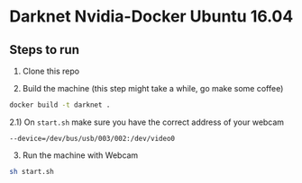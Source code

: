 # Darknet Nvidia-Docker Ubuntu 16.04
## Steps to run

1) Clone this repo

2) Build the machine (this step might take a while, go make some coffee)
```bash
docker build -t darknet .
````

2.1) On `start.sh` make sure you have the correct address of your webcam 

`--device=/dev/bus/usb/003/002:/dev/video0`

3) Run the machine with Webcam
```bash
sh start.sh
```